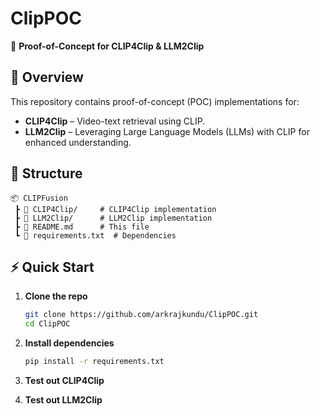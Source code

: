 # ClipPOC  

🚀 **Proof-of-Concept for CLIP4Clip & LLM2Clip**  

## 📌 Overview  
This repository contains proof-of-concept (POC) implementations for:  
- **CLIP4Clip** – Video-text retrieval using CLIP.  
- **LLM2Clip** – Leveraging Large Language Models (LLMs) with CLIP for enhanced understanding.  

## 📂 Structure  
```
📦 CLIPFusion  
 ┣ 📂 CLIP4Clip/     # CLIP4Clip implementation  
 ┣ 📂 LLM2Clip/      # LLM2Clip implementation  
 ┣ 📜 README.md      # This file  
 ┗ 📜 requirements.txt  # Dependencies  
```

## ⚡ Quick Start  
1. **Clone the repo**  
   ```bash
   git clone https://github.com/arkrajkundu/ClipPOC.git
   cd ClipPOC
   ```

2. **Install dependencies**  
   ```bash
   pip install -r requirements.txt
   ```

3. **Test out CLIP4Clip**  

4. **Test out LLM2Clip**
